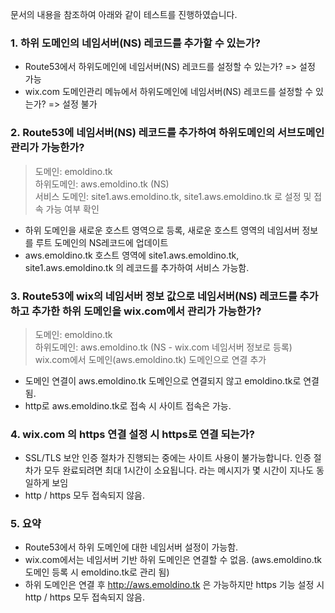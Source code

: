 
문서의 내용을 참조하여 아래와 같이 테스트를 진행하였습니다.

### 1. 하위 도메인의 네임서버(NS) 레코드를 추가할 수 있는가? 
- Route53에서 하위도메인에 네임서버(NS) 레코드를 설정할 수 있는가? => 설정 가능 
- wix.com 도메인관리 메뉴에서 하위도메인에 네임서버(NS) 레코드를 설정할 수 있는가? => 설정 불가 


### 2. Route53에 네임서버(NS) 레코드를 추가하여 하위도메인의 서브도메인 관리가 가능한가? 
> 도메인: emoldino.tk  
> 하위도메인: aws.emoldino.tk (NS)  
> 서비스 도메인: site1.aws.emoldino.tk, site1.aws.emoldino.tk 로 설정 및 접속 가능 여부 확인   

-  하위 도메인을 새로운 호스트 영역으로 등록, 새로운 호스트 영역의 네임서버 정보를 루트 도메인의 NS레코드에 업데이트 
-  aws.emoldino.tk 호스트 영역에  site1.aws.emoldino.tk, site1.aws.emoldino.tk 의 레코드를 추가하여 서비스 가능함.


### 3. Route53에 wix의 네임서버 정보 값으로 네임서버(NS) 레코드를 추가하고 추가한 하위 도메인을 wix.com에서 관리가 가능한가?
> 도메인: emoldino.tk  
> 하위도메인: aws.emoldino.tk (NS - wix.com 네임서버 정보로 등록)  
> wix.com에서 도메인(aws.emoldino.tk) 도메인으로 연결 추가  

- 도메인 연결이 aws.emoldino.tk 도메인으로 연결되지 않고 emoldino.tk로 연결됨.
- http로 aws.emoldino.tk로 접속 시 사이트 접속은 가능.


### 4. wix.com 의 https 연결 설정 시 https로 연결 되는가? 
- SSL/TLS 보안 인증 절차가 진행되는 중에는 사이트 사용이 불가능합니다. 인증 절차가 모두 완료되려면 최대 1시간이 소요됩니다. 라는 메시지가 몇 시간이 지나도 동일하게 보임
- http / https 모두 접속되지 않음. 


### 5. 요약 
- Route53에서 하위 도메인에 대한 네임서버 설정이 가능함.
- wix.com에서는 네임서버 기반 하위 도메인은 연결할 수 없음. (aws.emoldino.tk 도메인 등록 시 emoldino.tk로 관리 됨)
- 하위 도메인은 연결 후 http://aws.emoldino.tk 은 가능하지만 https 기능 설정 시 http / https 모두 접속되지 않음. 





